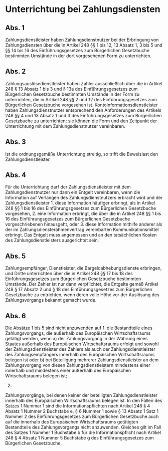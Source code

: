 # Unterrichtung bei Zahlungsdiensten



## Abs. 1

 Zahlungsdienstleister haben Zahlungsdienstnutzer bei der Erbringung von Zahlungsdiensten über die in Artikel 248 §§ 1 bis 12, 13 Absatz 1, 3 bis 5 und §§ 14 bis 16 des Einführungsgesetzes zum Bürgerlichen Gesetzbuche bestimmten Umstände in der dort vorgesehenen Form zu unterrichten.

## Abs. 2

 Zahlungsauslösedienstleister haben Zahler ausschließlich über die in Artikel 248 § 13 Absatz 1 bis 3 und § 13a des Einführungsgesetzes zum Bürgerlichen Gesetzbuche bestimmten Umstände in der Form zu unterrichten, die in Artikel 248 §§ 2 und 12 des Einführungsgesetzes zum Bürgerlichen Gesetzbuche vorgesehen ist. Kontoinformationsdienstleister haben Zahlungsdienstnutzer entsprechend den Anforderungen des Artikels 248 §§ 4 und 13 Absatz 1 und 3 des Einführungsgesetzes zum Bürgerlichen Gesetzbuche zu unterrichten; sie können die Form und den Zeitpunkt der Unterrichtung mit dem Zahlungsdienstnutzer vereinbaren.

## Abs. 3

 Ist die ordnungsgemäße Unterrichtung streitig, so trifft die Beweislast den Zahlungsdienstleister.

## Abs. 4

 Für die Unterrichtung darf der Zahlungsdienstleister mit dem Zahlungsdienstnutzer nur dann ein Entgelt vereinbaren, wenn die Information auf Verlangen des Zahlungsdienstnutzers erbracht wird und der Zahlungsdienstleister  1.
 diese Information häufiger erbringt, als in Artikel 248 §§ 1 bis 16 des Einführungsgesetzes zum Bürgerlichen Gesetzbuche vorgesehen,
 2.
 eine Information erbringt, die über die in Artikel 248 §§ 1 bis 16 des Einführungsgesetzes zum Bürgerlichen Gesetzbuche vorgeschriebenen hinausgeht, oder
 3.
 diese Information mithilfe anderer als der im Zahlungsdiensterahmenvertrag vereinbarten Kommunikationsmittel erbringt.
Das Entgelt muss angemessen und an den tatsächlichen Kosten des Zahlungsdienstleisters ausgerichtet sein.

## Abs. 5

 Zahlungsempfänger, Dienstleister, die Bargeldabhebungsdienste erbringen, und Dritte unterrichten über die in Artikel 248 §§ 17 bis 18 des Einführungsgesetzes zum Bürgerlichen Gesetzbuche bestimmten Umstände. Der Zahler ist nur dann verpflichtet, die Entgelte gemäß Artikel 248 § 17 Absatz 2 und § 18 des Einführungsgesetzes zum Bürgerlichen Gesetzbuche zu entrichten, wenn deren volle Höhe vor der Auslösung des Zahlungsvorgangs bekannt gemacht wurde.

## Abs. 6

 Die Absätze 1 bis 5 sind nicht anzuwenden auf  1.
 die Bestandteile eines Zahlungsvorgangs, die außerhalb des Europäischen Wirtschaftsraums getätigt werden, wenn  a)
 der Zahlungsvorgang in der Währung eines Staates außerhalb des Europäischen Wirtschaftsraums erfolgt und sowohl der Zahlungsdienstleister des Zahlers als auch der Zahlungsdienstleister des Zahlungsempfängers innerhalb des Europäischen Wirtschaftsraums belegen ist oder
 b)
 bei Beteiligung mehrerer Zahlungsdienstleister an dem Zahlungsvorgang von diesen Zahlungsdienstleistern mindestens einer innerhalb und mindestens einer außerhalb des Europäischen Wirtschaftsraums belegen ist;

 2.
 Zahlungsvorgänge, bei denen keiner der beteiligten Zahlungsdienstleister innerhalb des Europäischen Wirtschaftsraums belegen ist.
In den Fällen des Satzes 1 Nummer 1 sind die Informationspflichten nach Artikel 248 § 4 Absatz 1 Nummer 2 Buchstabe e, § 6 Nummer 1 sowie § 13 Absatz 1 Satz 1 Nummer 2 des Einführungsgesetzes zum Bürgerlichen Gesetzbuche auch auf die innerhalb des Europäischen Wirtschaftsraums getätigten Bestandteile des Zahlungsvorgangs nicht anzuwenden. Gleiches gilt im Fall des Satzes 1 Nummer 1 Buchstabe b für die Informationspflicht nach Artikel 248 § 4 Absatz 1 Nummer 5 Buchstabe g des Einführungsgesetzes zum Bürgerlichen Gesetzbuche. 

